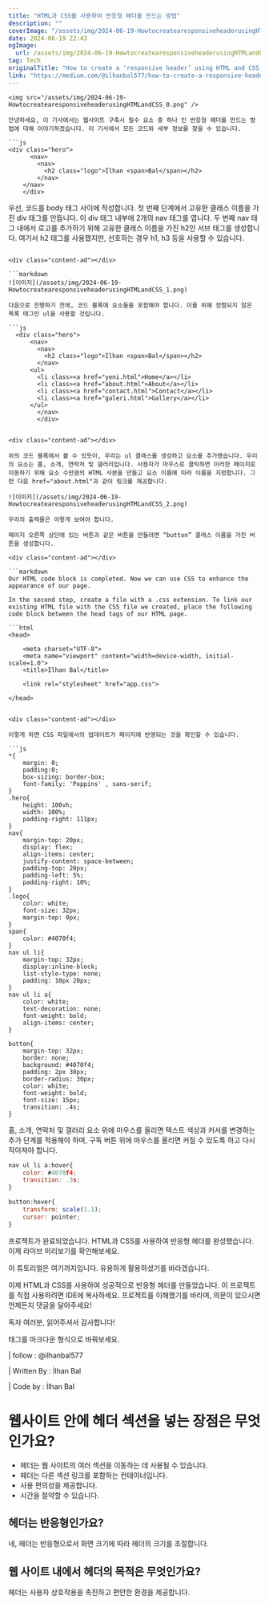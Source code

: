 ```yaml
---
title: "HTML과 CSS를 사용하여 반응형 헤더를 만드는 방법"
description: ""
coverImage: "/assets/img/2024-06-19-HowtocreatearesponsiveheaderusingHTMLandCSS_0.png"
date: 2024-06-19 22:43
ogImage: 
  url: /assets/img/2024-06-19-HowtocreatearesponsiveheaderusingHTMLandCSS_0.png
tag: Tech
originalTitle: "How to create a ‘responsive header’ using HTML and CSS ?"
link: "https://medium.com/@ilhanbal577/how-to-create-a-responsive-header-using-html-and-css-929b087e38d0"
---
```



```
<img src="/assets/img/2024-06-19-HowtocreatearesponsiveheaderusingHTMLandCSS_0.png" />

안녕하세요, 이 기사에서는 웹사이트 구축시 필수 요소 중 하나 인 반응형 헤더를 만드는 방법에 대해 이야기하겠습니다. 이 기사에서 모든 코드와 세부 정보를 찾을 수 있습니다.

```js
<div class="hero">
      <nav>
        <nav>
          <h2 class="logo">İlhan <span>Bal</span></h2>
        </nav>
    </nav>
    </div>
```

우선, 코드를 body 태그 사이에 작성합니다. 첫 번째 단계에서 고유한 클래스 이름을 가진 div 태그를 만듭니다. 이 div 태그 내부에 2개의 nav 태그를 엽니다. 두 번째 nav 태그 내에서 로고를 추가하기 위해 고유한 클래스 이름을 가진 h2인 서브 태그를 생성합니다. 여기서 h2 태그를 사용했지만, 선호하는 경우 h1, h3 등을 사용할 수 있습니다.
```

<div class="content-ad"></div>

```markdown
![이미지](/assets/img/2024-06-19-HowtocreatearesponsiveheaderusingHTMLandCSS_1.png)

다음으로 진행하기 전에, 코드 블록에 요소들을 포함해야 합니다. 이를 위해 정렬되지 않은 목록 태그인 ul을 사용할 것입니다.

```js
  <div class="hero">
      <nav>
        <nav>
          <h2 class="logo">İlhan <span>Bal</span></h2>
        </nav>
      <ul>
        <li class><a href="yeni.html">Home</a></li>
        <li class><a href="about.html">About</a></li>
        <li class><a href="contact.html">Contact</a></li>
        <li class><a href="galeri.html">Gallery</a></li>
      </ul>
        </nav>
        </div>
``` 
```

<div class="content-ad"></div>

위의 코드 블록에서 볼 수 있듯이, 우리는 ul 클래스를 생성하고 요소를 추가했습니다. 우리의 요소는 홈, 소개, 연락처 및 갤러리입니다. 사용자가 마우스로 클릭하면 이러한 페이지로 이동하기 위해 요소 수만큼의 HTML 사본을 만들고 요소 이름에 따라 이름을 지정합니다. 그런 다음 href="about.html"과 같이 링크를 제공합니다.

![이미지](/assets/img/2024-06-19-HowtocreatearesponsiveheaderusingHTMLandCSS_2.png)

우리의 출력물은 이렇게 보여야 합니다.

페이지 오른쪽 상단에 있는 버튼과 같은 버튼을 만들려면 “button” 클래스 이름을 가진 버튼을 생성합니다.

<div class="content-ad"></div>

```markdown
Our HTML code block is completed. Now we can use CSS to enhance the appearance of our page.

In the second step, create a file with a .css extension. To link our existing HTML file with the CSS file we created, place the following code block between the head tags of our HTML page.

```html
<head>

    <meta charset="UTF-8">
    <meta name="viewport" content="width=device-width, initial-scale=1.0">
    <title>İlhan Bal</title>

    <link rel="stylesheet" href="app.css"> 
 
</head>
```
```

<div class="content-ad"></div>

이렇게 하면 CSS 파일에서의 업데이트가 페이지에 반영되는 것을 확인할 수 있습니다.

```js
*{
    margin: 0;
    padding:0;
    box-sizing: border-box;
    font-family: 'Poppins' , sans-serif;
}
.hero{
    height: 100vh;
    width: 100%;
    padding-right: 111px;
}
nav{
    margin-top: 20px;
    display: flex;
    align-items: center;
    justify-content: space-between;
    padding-top: 20px;
    padding-left: 5%;
    padding-right: 10%;
}
.logo{
    color: white;
    font-size: 32px;
    margin-top: 0px;
}
span{
    color: #4070f4;
}
nav ul li{
    margin-top: 32px;
    display:inline-block;
    list-style-type: none;
    padding: 10px 20px;
}
nav ul li a{
    color: white;
    text-decoration: none;
    font-weight: bold;
    align-items: center;
}

button{
    margin-top: 32px;  
    border: none;
    background: #4070f4;
    padding: 2px 30px;
    border-radius: 30px;
    color: white;
    font-weight: bold;
    font-size: 15px;
    transition: .4s;
}
```

홈, 소개, 연락처 및 갤러리 요소 위에 마우스를 올리면 텍스트 색상과 커서를 변경하는 추가 단계를 적용해야 하며, 구독 버튼 위에 마우스를 올리면 커질 수 있도록 하고 다시 작아져야 합니다.

```js
nav ul li a:hover{
    color: #4070f4;
    transition: .3s;
}

button:hover{
    transform: scale(1.1);
    cursor: pointer;
}
```

<div class="content-ad"></div>

프로젝트가 완료되었습니다. HTML과 CSS를 사용하여 반응형 헤더를 완성했습니다. 이제 라이브 미리보기를 확인해보세요.

이 튜토리얼은 여기까지입니다. 유용하게 활용하셨기를 바라겠습니다.

이제 HTML과 CSS를 사용하여 성공적으로 반응형 헤더를 만들었습니다. 이 프로젝트를 직접 사용하려면 IDE에 복사하세요. 프로젝트를 이해했기를 바라며, 의문이 있으시면 언제든지 댓글을 달아주세요!

독자 여러분, 읽어주셔서 감사합니다!

<div class="content-ad"></div>

태그를 마크다운 형식으로 바꿔보세요.

| follow : @ilhanbal577

| Written By : İlhan Bal

| Code by : İlhan Bal

# 웹사이트 안에 헤더 섹션을 넣는 장점은 무엇인가요?

<div class="content-ad"></div>

- 헤더는 웹 사이트의 여러 섹션을 이동하는 데 사용될 수 있습니다.
- 헤더는 다른 섹션 링크를 포함하는 컨테이너입니다.
- 사용 편의성을 제공합니다.
- 시간을 절약할 수 있습니다.

## 헤더는 반응형인가요?

네, 헤더는 반응형으로서 화면 크기에 따라 헤더의 크기를 조절합니다.

## 웹 사이트 내에서 헤더의 목적은 무엇인가요?

<div class="content-ad"></div>

헤더는 사용자 상호작용을 촉진하고 편안한 환경을 제공합니다.